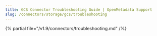 ```yaml
---
title: GCS Connector Troubleshooting Guide | OpenMetadata Support
slug: /connectors/storage/gcs/troubleshooting
---
```


{% partial file="/v1.9/connectors/troubleshooting.md" /%}
